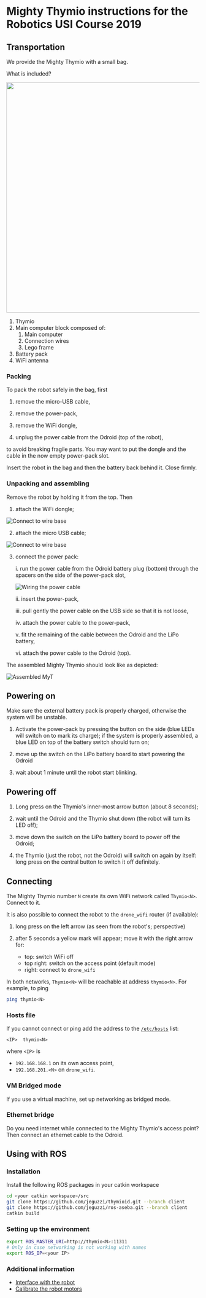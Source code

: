 # Mighty Thymio instructions for the Robotics USI Course 2019

## Transportation

We provide the Mighty Thymio with a small bag.

What is included?

<img src="https://github.com/romarcg/thymio_course_skeleton/blob/master/how_to_thymio/whats_included.png" height="600">

1. Thymio
2. Main computer block composed of:
   1. Main computer
   2. Connection wires
   3. Lego frame
3. Battery pack
4. WiFi antenna


### Packing

To pack the robot safely in the bag, first

1. remove the micro-USB cable,

2. remove the power-pack,

3. remove the WiFi dongle,

4. unplug the power cable from the Odroid (top of the robot),

to avoid breaking fragile parts. You may want to put the dongle and the cable in the now empty power-pack slot.

Insert the robot in the bag and then the battery back behind it. Close firmly.

### Unpacking and assembling

Remove the robot by holding it from the top. Then

1. attach the WiFi dongle;

  ![Connect to wire base](https://github.com/romarcg/thymio_course_skeleton/blob/master/how_to_thymio/mount3.png)

2. attach the micro USB cable;

  ![Connect to wire base](https://github.com/romarcg/thymio_course_skeleton/blob/master/how_to_thymio/mount2.png)

3. connect the power pack:

    i. run the power cable from the Odroid battery plug (bottom) through the spacers on the side of the power-pack slot,

    ![Wiring the power cable](images/mount1.png)

    ii. insert the power-pack,

    iii. pull gently the power cable on the USB side so that it is not loose,

    iv. attach the power cable to the power-pack,

    v. fit the remaining of the cable between the Odroid and the LiPo battery,

    vi. attach the power cable to the Odroid (top).

The assembled Mighty Thymio should look like as depicted:

![Assembled MyT](https://github.com/romarcg/thymio_course_skeleton/blob/master/how_to_thymio/assembled_myt.png)


## Powering on

Make sure the external battery pack is properly charged, otherwise the system will be unstable.  

1. Activate the power-pack by pressing the button on the side (blue LEDs will switch on to mark its charge); if the system is properly assembled, a blue LED on top of the battery switch should turn on;

2. move up the switch on the LiPo battery board to start powering the Odroid

3. wait about 1 minute until the robot start blinking.

## Powering off

1. Long press on the Thymio's inner-most arrow button (about 8 seconds);

2. wait until the Odroid and the Thymio shut down (the robot will turn its LED off);

3. move down the switch on the LiPo battery board to power off the Odroid;

4. the Thymio (just the robot, not the Odroid) will switch on again by itself: long press on the central button to switch it off definitely.

## Connecting

The Mighty Thymio number `N` create its own WiFi network called `Thymio<N>`. Connect to it.

It is also possible to connect the robot to the `drone_wifi` router (if available):

  1. long press on the left arrow (as seen from the robot's; perspective)

  2. after 5 seconds a yellow mark will appear; move it with the right arrow for:

     - top: switch WiFi off
     - top right: switch on the access point (default mode)
     - right: connect to `drone_wifi`

In both networks, `Thymio<N>` will be reachable at address `thymio<N>`. For example, to ping

  ```bash
  ping thymio<N>
  ```

### Hosts file
If you cannot connect or ping add the address to the [`/etc/hosts`](https://en.wikipedia.org/wiki/Hosts_(file)) list:
```
<IP>  thymio<N>
```
where `<IP>` is
  - `192.168.168.1` on its own access point,
  - `192.168.201.<N>` on `drone_wifi`.

### VM Bridged mode

If you use a virtual machine, set up networking as bridged mode.

### Ethernet bridge

Do you need internet while connected to the Mighty Thymio's access point? Then connect an ethernet cable to the Odroid.


## Using with ROS

### Installation

Install the following ROS packages in your catkin workspace

```bash
cd <your catkin workspace>/src
git clone https://github.com/jeguzzi/thymioid.git --branch client
git clone https://github.com/jeguzzi/ros-aseba.git --branch client
catkin build
```

### Setting up the environment

```bash
export ROS_MASTER_URI=http://thymio<N>:11311
# Only in case networking is not working with names
export ROS_IP=<your IP>
```

### Additional information

- [Interface with the robot](https://github.com/jeguzzi/mighty-thymio/blob/master/client.md)
- [Calibrate the robot motors](https://github.com/jeguzzi/mighty-thymio/blob/master/calibration.md)

